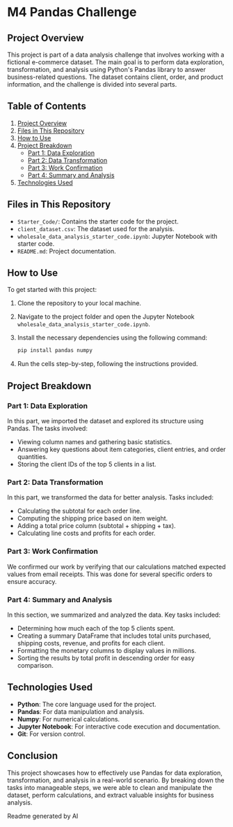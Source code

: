 # M4 Pandas Challenge

## Project Overview

This project is part of a data analysis challenge that involves working with a fictional e-commerce dataset. The main goal is to perform data exploration, transformation, and analysis using Python's Pandas library to answer business-related questions. The dataset contains client, order, and product information, and the challenge is divided into several parts.

## Table of Contents
1. [Project Overview](#project-overview)
2. [Files in This Repository](#files-in-this-repository)
3. [How to Use](#how-to-use)
4. [Project Breakdown](#project-breakdown)
    - [Part 1: Data Exploration](#part-1-data-exploration)
    - [Part 2: Data Transformation](#part-2-data-transformation)
    - [Part 3: Work Confirmation](#part-3-work-confirmation)
    - [Part 4: Summary and Analysis](#part-4-summary-and-analysis)
5. [Technologies Used](#technologies-used)

## Files in This Repository

- `Starter_Code/`: Contains the starter code for the project.
- `client_dataset.csv`: The dataset used for the analysis.
- `wholesale_data_analysis_starter_code.ipynb`: Jupyter Notebook with starter code.
- `README.md`: Project documentation.

## How to Use

To get started with this project:
1. Clone the repository to your local machine.
2. Navigate to the project folder and open the Jupyter Notebook `wholesale_data_analysis_starter_code.ipynb`.
3. Install the necessary dependencies using the following command:

    ```bash
    pip install pandas numpy
    ```

4. Run the cells step-by-step, following the instructions provided.

## Project Breakdown

### Part 1: Data Exploration

In this part, we imported the dataset and explored its structure using Pandas. The tasks involved:
- Viewing column names and gathering basic statistics.
- Answering key questions about item categories, client entries, and order quantities.
- Storing the client IDs of the top 5 clients in a list.

### Part 2: Data Transformation

In this part, we transformed the data for better analysis. Tasks included:
- Calculating the subtotal for each order line.
- Computing the shipping price based on item weight.
- Adding a total price column (subtotal + shipping + tax).
- Calculating line costs and profits for each order.

### Part 3: Work Confirmation

We confirmed our work by verifying that our calculations matched expected values from email receipts. This was done for several specific orders to ensure accuracy.

### Part 4: Summary and Analysis

In this section, we summarized and analyzed the data. Key tasks included:
- Determining how much each of the top 5 clients spent.
- Creating a summary DataFrame that includes total units purchased, shipping costs, revenue, and profits for each client.
- Formatting the monetary columns to display values in millions.
- Sorting the results by total profit in descending order for easy comparison.

## Technologies Used

- **Python**: The core language used for the project.
- **Pandas**: For data manipulation and analysis.
- **Numpy**: For numerical calculations.
- **Jupyter Notebook**: For interactive code execution and documentation.
- **Git**: For version control.

## Conclusion

This project showcases how to effectively use Pandas for data exploration, transformation, and analysis in a real-world scenario. By breaking down the tasks into manageable steps, we were able to clean and manipulate the dataset, perform calculations, and extract valuable insights for business analysis.

Readme generated by AI
